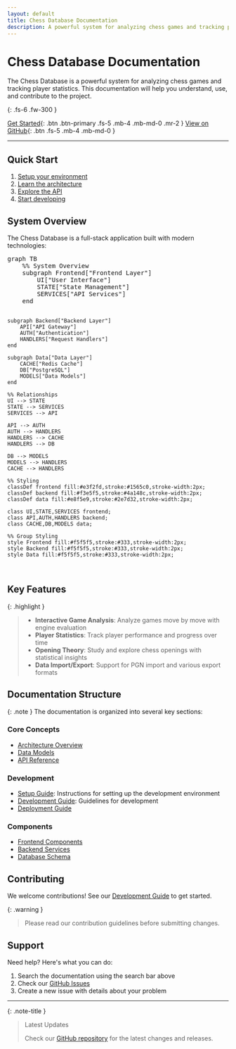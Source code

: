 ```yaml
---
layout: default
title: Chess Database Documentation
description: A powerful system for analyzing chess games and tracking player statistics
---
```


# Chess Database Documentation

<script type="module">
	import mermaid from 'https://cdn.jsdelivr.net/npm/mermaid@10/dist/mermaid.esm.min.mjs';
	mermaid.initialize({
		startOnLoad: true,
		theme: 'dark'
	});
</script>

The Chess Database is a powerful system for analyzing chess games and tracking player statistics. This documentation will help you understand, use, and contribute to the project.

{: .fs-6 .fw-300 }

[Get Started](setup-guide.md){: .btn .btn-primary .fs-5 .mb-4 .mb-md-0 .mr-2 }
[View on GitHub](https://github.com/nessaee/chess-database){: .btn .fs-5 .mb-4 .mb-md-0 }

---

## Quick Start

1. [Setup your environment](setup-guide.md)
2. [Learn the architecture](architecture.md)
3. [Explore the API](api-reference.md)
4. [Start developing](development-guide.md)

## System Overview

The Chess Database is a full-stack application built with modern technologies:

<div class="mermaid-wrapper">
<pre class="mermaid">
graph TB
    %% System Overview
    subgraph Frontend["Frontend Layer"]
        UI["User Interface"]
        STATE["State Management"]
        SERVICES["API Services"]
    end
    
    subgraph Backend["Backend Layer"]
        API["API Gateway"]
        AUTH["Authentication"]
        HANDLERS["Request Handlers"]
    end
    
    subgraph Data["Data Layer"]
        CACHE["Redis Cache"]
        DB["PostgreSQL"]
        MODELS["Data Models"]
    end
    
    %% Relationships
    UI --> STATE
    STATE --> SERVICES
    SERVICES --> API
    
    API --> AUTH
    AUTH --> HANDLERS
    HANDLERS --> CACHE
    HANDLERS --> DB
    
    DB --> MODELS
    MODELS --> HANDLERS
    CACHE --> HANDLERS
    
    %% Styling
    classDef frontend fill:#e3f2fd,stroke:#1565c0,stroke-width:2px;
    classDef backend fill:#f3e5f5,stroke:#4a148c,stroke-width:2px;
    classDef data fill:#e8f5e9,stroke:#2e7d32,stroke-width:2px;
    
    class UI,STATE,SERVICES frontend;
    class API,AUTH,HANDLERS backend;
    class CACHE,DB,MODELS data;
    
    %% Group Styling
    style Frontend fill:#f5f5f5,stroke:#333,stroke-width:2px;
    style Backend fill:#f5f5f5,stroke:#333,stroke-width:2px;
    style Data fill:#f5f5f5,stroke:#333,stroke-width:2px;
</pre>
</div>

## Key Features

{: .highlight }
> - **Interactive Game Analysis**: Analyze games move by move with engine evaluation
> - **Player Statistics**: Track player performance and progress over time
> - **Opening Theory**: Study and explore chess openings with statistical insights
> - **Data Import/Export**: Support for PGN import and various export formats

## Documentation Structure

{: .note }
The documentation is organized into several key sections:

### Core Concepts
- [Architecture Overview](architecture.md)
- [Data Models](models.md)
- [API Reference](api-reference.md)

### Development
- [Setup Guide](setup-guide.md): Instructions for setting up the development environment
- [Development Guide](development-guide.md): Guidelines for development
- [Deployment Guide](deployment.md)

### Components
- [Frontend Components](frontend/components.md)
- [Backend Services](backend/api.md)
- [Database Schema](backend/models.md)

## Contributing

We welcome contributions! See our [Development Guide](development-guide.md) to get started.

{: .warning }
> Please read our contribution guidelines before submitting changes.

## Support

Need help? Here's what you can do:

1. Search the documentation using the search bar above
2. Check our [GitHub Issues](https://github.com/nessaee/chess-database/issues)
3. Create a new issue with details about your problem

---

{: .note-title }
> Latest Updates
>
> Check our [GitHub repository](https://github.com/nessaee/chess-database) for the latest changes and releases.
